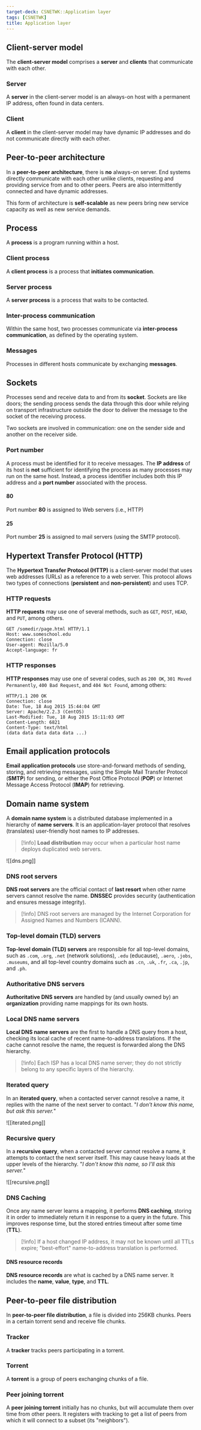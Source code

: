 ```yaml
---
target-deck: CSNETWK::Application layer
tags: [CSNETWK]
title: Application layer
---
```


## Client-server model

The **client-server model** comprises a **server** and **clients** that communicate with each other.

<!--ID: 1729608633592-->

### Server

A **server** in the client-server model is an always-on host with a permanent IP address, often found in data centers.

<!--ID: 1729608633601-->

### Client

A **client** in the client-server model may have dynamic IP addresses and do not communicate directly with each other.

<!--ID: 1729608633603-->

## Peer-to-peer architecture

In a **peer-to-peer architecture**, there is **no** always-on server. End systems directly communicate with each other unlike clients, requesting and providing service from and to other peers. Peers are also intermittently connected and have dynamic addresses.

This form of architecture is **self-scalable** as new peers bring new service capacity as well as new service demands.

<!--ID: 1729608633606-->

## Process

A **process** is a program running within a host.

<!--ID: 1729608633609-->

### Client process

A **client process** is a process that **initiates communication**.

<!--ID: 1729608633612-->

### Server process

A **server process** is a process that waits to be contacted.

<!--ID: 1729608633615-->

### Inter-process communication

Within the same host, two processes communicate via **inter-process communication**, as defined by the operating system.

<!--ID: 1729608633617-->

### Messages

Processes in different hosts communicate by exchanging **messages**.

<!--ID: 1729608633619-->

## Sockets

Processes send and receive data to and from its **socket**. Sockets are like doors; the sending process sends the data through this door while relying on transport infrastructure outside the door to deliver the message to the socket of the receiving process.

Two sockets are involved in communication: one on the sender side and another on the receiver side.

<!--ID: 1729608633621-->

### Port number

A process must be identified for it to receive messages. The **IP address** of its host is **not** sufficient for identifying the process as many processes may run on the same host. Instead, a process identifier includes both this IP address and a **port number** associated with the process.

<!--ID: 1729608633623-->

#### 80

Port number **80** is assigned to Web servers (i.e., HTTP)

<!--ID: 1729608633625-->

#### 25

Port number **25** is assigned to mail servers (using the SMTP protocol).

<!--ID: 1729608633627-->

## Hypertext Transfer Protocol (HTTP)

The **Hypertext Transfer Protocol (HTTP)** is a client-server model that uses web addresses (URLs) as a reference to a web server. This protocol allows two types of connections (**persistent** and **non-persistent**) and uses TCP.

<!--ID: 1729608633630-->

### HTTP requests

**HTTP requests** may use one of several methods, such as `GET`, `POST`, `HEAD`, and `PUT`, among others.

```
GET /somedir/page.html HTTP/1.1
Host: www.someschool.edu
Connection: close
User-agent: Mozilla/5.0
Accept-language: fr
```

<!--ID: 1729608633632-->

### HTTP responses

**HTTP responses** may use one of several codes, such as `200 OK`, `301 Moved Permanently`, `400 Bad Request`, and `404 Not Found`, among others:

```
HTTP/1.1 200 OK
Connection: close
Date: Tue, 18 Aug 2015 15:44:04 GMT
Server: Apache/2.2.3 (CentOS)
Last-Modified: Tue, 18 Aug 2015 15:11:03 GMT
Content-Length: 6821
Content-Type: text/html
(data data data data data ...)
```

<!--ID: 1729608633634-->

## Email application protocols

**Email application protocols** use store-and-forward methods of sending, storing, and retrieving messages, using the Simple Mail Transfer Protocol (**SMTP**) for sending, or either the Post Office Protocol (**POP**) or Internet Message Access Protocol (**IMAP**) for retrieving.
<!--ID: 1729608633636-->

## Domain name system

A **domain name system** is a distributed database implemented in a hierarchy of **name servers**. It is an application-layer protocol that resolves (translates) user-friendly host names to IP addresses.

>[!info] **Load distribution** may occur when a particular host name deploys duplicated web servers.

![[dns.png]]

<!--ID: 1729608633638-->

### DNS root servers

**DNS root servers** are the official contact of **last resort** when other name servers cannot resolve the name. **DNSSEC** provides security (authentication and ensures message integrity).

>[!info] DNS root servers are managed by the Internet Corporation for Assigned Names and Numbers (ICANN).

<!--ID: 1729608633640-->

### Top-level domain (TLD) servers

**Top-level domain (TLD) servers** are responsible for all top-level domains, such as `.com`, `.org`, `.net` (network solutions), `.edu` (educause), `.aero`, `.jobs`, `.museums`, and all top-level country domains such as `.cn`, `.uk`, `.fr`, `.ca`, `.jp`, and `.ph`.
<!--ID: 1729608633642-->

### Authoritative DNS servers

**Authoritative DNS servers** are handled by (and usually owned by) an **organization** providing name mappings for its own hosts.
<!--ID: 1729608633643-->

### Local DNS name servers

**Local DNS name servers** are the first to handle a DNS query from a host, checking its local cache of recent name-to-address translations. If the cache cannot resolve the name, the request is forwarded along the DNS hierarchy.

>[!info] Each ISP has a local DNS name server; they do not strictly belong to any specific layers of the hierarchy.

<!--ID: 1729608633645-->

### Iterated query

In an **iterated query**, when a contacted server cannot resolve a name, it replies with the name of the next server to contact. "*I don't know this name, but ask this server.*"

![[iterated.png]]

<!--ID: 1729608633647-->

### Recursive query

In a **recursive query**, when a contacted server cannot resolve a name, it attempts to contact the next server itself. This may cause heavy loads at the upper levels of the hierarchy. "*I don't know this name, so I'll ask this server.*"

![[recursive.png]]

<!--ID: 1729608633649-->

### DNS Caching

Once any name server learns a mapping, it performs **DNS caching**, storing it in order to immediately return it in response to a query in the future. This improves response time, but the stored entries timeout after some time (**TTL**).

>[!info] If a host changed IP address, it may not be known until all TTLs expire; "best-effort" name-to-address translation is performed.

<!--ID: 1729608633651-->

#### DNS resource records

**DNS resource records** are what is cached by a DNS name server. It includes the **name**, **value**, **type**, and **TTL**.
<!--ID: 1729608633653-->

## Peer-to-peer file distribution

In **peer-to-peer file distribution**, a file is divided into 256KB chunks. Peers in a certain torrent send and receive file chunks.

<!--ID: 1729608633656-->

### Tracker

A **tracker** tracks peers participating in a torrent.

<!--ID: 1729608633659-->

### Torrent

A **torrent** is a group of peers exchanging chunks of a file.

<!--ID: 1729608633661-->

### Peer joining torrent

A **peer joining torrent** initially has no chunks, but will accumulate them over time from other peers. It registers with tracking to get a list of peers from which it will connect to a subset (its "neighbors").

<!--ID: 1729608633664-->
